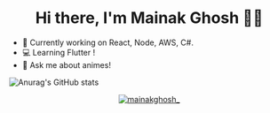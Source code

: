 <!-- 
### Hi there I'm Mainak  -->
<h1 align="center">Hi there, I'm Mainak Ghosh 👋🏾</h1>
<!-- <p align="left"> <img src="https://komarev.com/ghpvc/?username=mainak-ghosh&label=Profile%20views&color=0e75b6&style=flat" alt="mainak-ghosh" /> </p> -->

- 🔭 Currently working on React, Node, AWS, C#.
- 💻 Learning Flutter !
- 💬 Ask me about animes!

![Anurag's GitHub stats](https://github-readme-stats.vercel.app/api?username=mainak-ghosh&theme=calm&show_icons=true)

<p align="middle"> <a href="https://twitter.com/mainakghosh_" target="blank"><img src="https://img.shields.io/twitter/follow/mainakghosh_?logo=twitter&style=for-the-badge" alt="mainakghosh_" /></a> </p>

<!--
**mainak-ghosh/mainak-ghosh** is a ✨ _special_ ✨ repository because its `README.md` (this file) appears on your GitHub profile.
